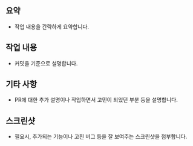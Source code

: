 ## 요약

- 작업 내용을 간략하게 요약합니다.

## 작업 내용

- 커밋을 기준으로 설명합니다.

## 기타 사항

- PR에 대한 추가 설명이나 작업하면서 고민이 되었던 부분 등을 설명합니다.

## 스크린샷

- 필요시, 추가되는 기능이나 고친 버그 등을 잘 보여주는 스크린샷을 첨부합니다.
